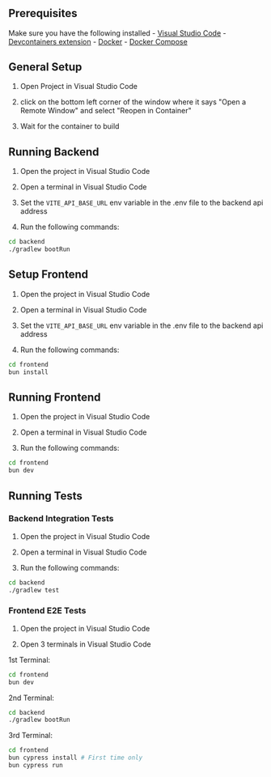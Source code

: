 #

## Prerequisites

Make sure you have the following installed - [Visual Studio Code](https://code.visualstudio.com/) - [Devcontainers extension](https://marketplace.visualstudio.com/items?itemName=ms-vscode-remote.remote-containers) - [Docker](https://www.docker.com/) - [Docker Compose](https://docs.docker.com/compose/install/)

## General Setup

1. Open Project in Visual Studio Code

2. click on the bottom left corner of the window where it says "Open a Remote Window" and select "Reopen in Container"

3. Wait for the container to build

## Running Backend

1. Open the project in Visual Studio Code

2. Open a terminal in Visual Studio Code

3. Set the `VITE_API_BASE_URL` env variable in the .env file to the backend api address

4. Run the following commands:

```bash
cd backend
./gradlew bootRun
```

## Setup Frontend

1. Open the project in Visual Studio Code

2. Open a terminal in Visual Studio Code

3. Set the `VITE_API_BASE_URL` env variable in the .env file to the backend api address

4. Run the following commands:

```bash
cd frontend
bun install
```

## Running Frontend

1. Open the project in Visual Studio Code

2. Open a terminal in Visual Studio Code

3. Run the following commands:

```bash
cd frontend
bun dev
```

## Running Tests

### Backend Integration Tests

1. Open the project in Visual Studio Code

2. Open a terminal in Visual Studio Code

3. Run the following commands:

```bash
cd backend
./gradlew test
```

### Frontend E2E Tests

1. Open the project in Visual Studio Code

2. Open 3 terminals in Visual Studio Code

1st Terminal:

```bash
cd frontend
bun dev
```

2nd Terminal:

```bash
cd backend
./gradlew bootRun
```

3rd Terminal:

```bash
cd frontend
bun cypress install # First time only
bun cypress run
```
